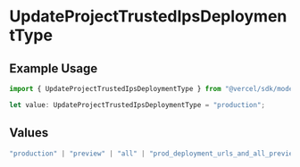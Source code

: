 # UpdateProjectTrustedIpsDeploymentType

## Example Usage

```typescript
import { UpdateProjectTrustedIpsDeploymentType } from "@vercel/sdk/models/operations/updateproject.js";

let value: UpdateProjectTrustedIpsDeploymentType = "production";
```

## Values

```typescript
"production" | "preview" | "all" | "prod_deployment_urls_and_all_previews"
```